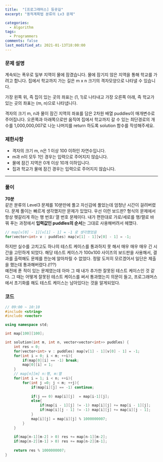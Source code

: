```yaml
---
title:  "[프로그래머스] 등굣길"
excerpt: "동적계획법 분류의 Lv3 문제"

categories:
  - Algorithm
tags:
  - Programmers
comments: false
last_modified_at: 2021-01-13T18:00:00
---
```

### 문제 설명
계속되는 폭우로 일부 지역이 물에 잠겼습니다. 물에 잠기지 않은 지역을 통해 학교를 가려고 합니다. 집에서 학교까지 가는 길은 m x n 크기의 격자모양으로 나타낼 수 있습니다.  
  
가장 왼쪽 위, 즉 집이 있는 곳의 좌표는 (1, 1)로 나타내고 가장 오른쪽 아래, 즉 학교가 있는 곳의 좌표는 (m, n)으로 나타냅니다.

격자의 크기 m, n과 물이 잠긴 지역의 좌표를 담은 2차원 배열 puddles이 매개변수로 주어집니다. 오른쪽과 아래쪽으로만 움직여 집에서 학교까지 갈 수 있는 최단경로의 개수를 1,000,000,007로 나눈 나머지를 return 하도록 solution 함수를 작성해주세요.

### 제한사항
- 격자의 크기 m, n은 1 이상 100 이하인 자연수입니다.
- m과 n이 모두 1인 경우는 입력으로 주어지지 않습니다.
- 물에 잠긴 지역은 0개 이상 10개 이하입니다.
- 집과 학교가 물에 잠긴 경우는 입력으로 주어지지 않습니다.

---
### 풀이
**70분**  
같은 분류의 Level3 문제를 10분만에 풀고 자신감에 풀었는데 엄청난 시간이 걸려버렸다. 문제 풀이는 빠르게 생각했지만 문제가 있었다. 우선 이런 보드판? 형식의 문제에서 항상 헷갈리게 하는 행 번호/ 열 번호 문제이다. 내가 편한대로 가로/세로를 행/렬로 바꿔 푸는 과정에서 **입력값인 puddles의 순서**는 그대로 사용해버려서 헤맸다.

```c++
// map[v[0] - 1][v[1] - 1] = -1 로 생각했었음
for(vector<int> v : puddles) map[v[1] - 1][v[0] - 1] = -1;
```

하지만 실수를 고치고도 하나의 테스트 케이스를 통과하지 못 해서 매우 매우 매우 긴 시간을 고민하게 되었다. 해당 테스트 케이스가 100x100 사이즈의 보드판을 사용해서, 결과를 출력해도 문제를 한눈에 알아차릴 수 없었다. 정말 도저히 모르겠어서 일단은 제출을 했는데 통과해버렸다.(!??)  
예전에 푼 적이 있는 문제였는데 아마 그 때 내가 추가한 잘못된 테스트 케이스인 것 같다. 그 때는 어떻게 잘못된 테스트 케이스를 써서 통과했는지 의문이 들고, 프로그래머스에서 초기화를 해도 테스트 케이스는 남아있다는 것을 알게되었다.

### 코드
```c++
// 09:00 ~ 10:10
#include <string>
#include <vector>

using namespace std;

int map[100][100];

int solution(int m, int n, vector<vector<int>> puddles) {
    int res = 0;
    for(vector<int> v : puddles) map[v[1] - 1][v[0] - 1] = -1;
    for(int i = 0; i < m; ++i){
        if(map[0][i] == -1) break;
        map[0][i] = 1;
    }
    // map[n][m] n:행, m:열
    for(int i = 1; i < n; ++i){
        for(int j =0; j < m; ++j){
            if(map[i][j] == -1) continue;
            
            if(j == 0) map[i][j]  = map[i-1][j];
            else{
                if(map[i - 1][j] != -1) map[i][j] += map[i - 1][j];
                if(map[i][j - 1] != -1) map[i][j] += map[i][j - 1];
            }
            map[i][j] = map[i][j] % 1000000007;
        }
    }
    
    if(map[n-1][m-2] > 0) res += map[n-1][m-2];
    if(map[n-2][m-1] > 0) res += map[n-2][m-1];
    
    return res % 1000000007;
}
```